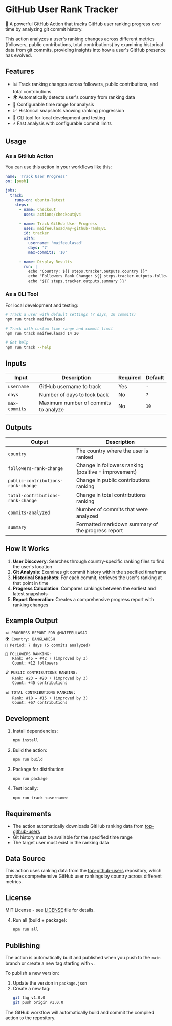 # GitHub User Rank Tracker

🚀 A powerful GitHub Action that tracks GitHub user ranking progress over time by analyzing git commit history.

This action analyzes a user's ranking changes across different metrics (followers, public contributions, total contributions) by examining historical data from git commits, providing insights into how a user's GitHub presence has evolved.

## Features

- 📊 Track ranking changes across followers, public contributions, and total contributions
- 🌍 Automatically detects user's country from ranking data
- 📅 Configurable time range for analysis
- 📈 Historical snapshots showing ranking progression
- 🎯 CLI tool for local development and testing
- ⚡ Fast analysis with configurable commit limits

## Usage

### As a GitHub Action

You can use this action in your workflows like this:

```yaml
name: 'Track User Progress'
on: [push]

jobs:
  track:
    runs-on: ubuntu-latest
    steps:
      - name: Checkout
        uses: actions/checkout@v4
        
      - name: Track GitHub User Progress
        uses: maifeeulasad/my-github-rank@v1
        id: tracker
        with:
          username: 'maifeeulasad'
          days: '7'
          max-commits: '10'
          
      - name: Display Results
        run: |
          echo "Country: ${{ steps.tracker.outputs.country }}"
          echo "Followers Rank Change: ${{ steps.tracker.outputs.followers-rank-change }}"
          echo "${{ steps.tracker.outputs.summary }}"
```

### As a CLI Tool

For local development and testing:

```bash
# Track a user with default settings (7 days, 10 commits)
npm run track maifeeulasad

# Track with custom time range and commit limit
npm run track maifeeulasad 14 20

# Get help
npm run track --help
```

## Inputs

| Input | Description | Required | Default |
|-------|-------------|----------|---------|
| `username` | GitHub username to track | Yes | - |
| `days` | Number of days to look back | No | `7` |
| `max-commits` | Maximum number of commits to analyze | No | `10` |

## Outputs

| Output | Description |
|--------|-------------|
| `country` | The country where the user is ranked |
| `followers-rank-change` | Change in followers ranking (positive = improvement) |
| `public-contributions-rank-change` | Change in public contributions ranking |
| `total-contributions-rank-change` | Change in total contributions ranking |
| `commits-analyzed` | Number of commits that were analyzed |
| `summary` | Formatted markdown summary of the progress report |

## How It Works

1. **User Discovery**: Searches through country-specific ranking files to find the user's location
2. **Git Analysis**: Examines git commit history within the specified timeframe
3. **Historical Snapshots**: For each commit, retrieves the user's ranking at that point in time
4. **Progress Calculation**: Compares rankings between the earliest and latest snapshots
5. **Report Generation**: Creates a comprehensive progress report with ranking changes

## Example Output

```
📊 PROGRESS REPORT FOR @MAIFEEULASAD
🌍 Country: BANGLADESH
📅 Period: 7 days (5 commits analyzed)

👥 FOLLOWERS RANKING:
   Rank: #45 → #42 ⬆️ (improved by 3)
   Count: +12 followers

🔓 PUBLIC CONTRIBUTIONS RANKING:
   Rank: #23 → #20 ⬆️ (improved by 3)
   Count: +45 contributions

📊 TOTAL CONTRIBUTIONS RANKING:
   Rank: #18 → #15 ⬆️ (improved by 3)
   Count: +67 contributions
```

## Development

1. Install dependencies:
   ```bash
   npm install
   ```

2. Build the action:
   ```bash
   npm run build
   ```

3. Package for distribution:
   ```bash
   npm run package
   ```

4. Test locally:
   ```bash
   npm run track <username>
   ```

## Requirements

- The action automatically downloads GitHub ranking data from [top-github-users](https://github.com/gayanvoice/top-github-users)
- Git history must be available for the specified time range
- The target user must exist in the ranking data

## Data Source

This action uses ranking data from the [top-github-users](https://github.com/gayanvoice/top-github-users) repository, which provides comprehensive GitHub user rankings by country across different metrics.

## License

MIT License - see [LICENSE](LICENSE) file for details.

4. Run all (build + package):
   ```bash
   npm run all
   ```

## Publishing

The action is automatically built and published when you push to the `main` branch or create a new tag starting with `v`.

To publish a new version:

1. Update the version in `package.json`
2. Create a new tag:
   ```bash
   git tag v1.0.0
   git push origin v1.0.0
   ```

The GitHub workflow will automatically build and commit the compiled action to the repository.
